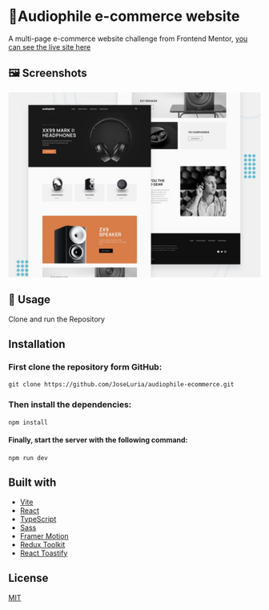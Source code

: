 # 🤖Audiophile e-commerce website

A multi-page e-commerce website challenge from Frontend Mentor, [you can see the live site here](https://audiophile-ecommerce-website.netlify.app/)

## 🖼️ Screenshots

![Screenshot](./public/preview.jpg)

## 🚀 Usage

Clone and run the Repository

## Installation

### First clone the repository form GitHub:

```shell
git clone https://github.com/JoseLuria/audiophile-ecommerce.git
```

### Then install the dependencies:

```shell
npm install
```

#### Finally, start the server with the following command:

```shell
npm run dev
```

## Built with

- [Vite](https://vitejs.dev/)
- [React](https://reactjs.org/)
- [TypeScript](https://www.typescriptlang.org/)
- [Sass](https://sass-lang.com/)
- [Framer Motion](https://www.framer.com/docs/animation/)
- [Redux Toolkit](https://redux-toolkit.js.org/)
- [React Toastify](https://fkhadra.github.io/react-toastify/introduction)

## License

[MIT](https://opensource.org/licenses/MIT)
